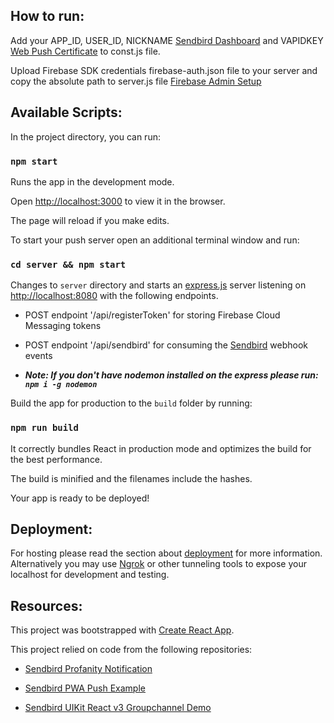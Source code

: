 ## How to run:

Add your APP_ID, USER_ID, NICKNAME [Sendbird Dashboard](https://dashboard.sendbird.com/) and VAPIDKEY [Web Push Certificate](https://firebase.google.com/docs/cloud-messaging/js/client#configure_web_credentials_in_your_app) to const.js file.

Upload Firebase SDK credentials firebase-auth.json file to your server and copy the absolute path to server.js file [Firebase Admin Setup](https://firebase.google.com/docs/admin/setup)

## Available Scripts:

In the project directory, you can run:

### `npm start`

Runs the app in the development mode.

Open [http://localhost:3000](http://localhost:3000) to view it in the browser.

The page will reload if you make edits.

To start your push server open an additional terminal window and run:

### `cd server && npm start`

Changes to `server` directory and starts an [express.js](https://expressjs.com) server listening on [http://localhost:8080](http://localhost:8080) with the following endpoints.
* POST endpoint '/api/registerToken' for storing Firebase Cloud Messaging tokens
* POST endpoint '/api/sendbird' for consuming the [Sendbird](https://sendbird.com) webhook events

* **_Note: If you don't have nodemon installed on the express please run: `npm i -g nodemon`_**

Build the app for production to the `build` folder by running:

### `npm run build`

It correctly bundles React in production mode and optimizes the build for the best performance.

The build is minified and the filenames include the hashes.

Your app is ready to be deployed!

## Deployment:

For hosting please read the section about [deployment](https://facebook.github.io/create-react-app/docs/deployment) for more information.
Alternatively you may use [Ngrok](https://ngrok.io) or other tunneling tools to expose your localhost for development and testing.

## Resources:

This project was bootstrapped with [Create React App](https://github.com/facebook/create-react-app).

This project relied on code from the following repositories:

* [Sendbird Profanity Notification](https://github.com/chrischabot/sendbird-profanity-notification)

* [Sendbird PWA Push Example](https://github.com/SendbirdCommunity/sendbird-pwa-push-example)

* [Sendbird UIKit React v3 Groupchannel Demo](https://github.com/sendbird/sendbird-uikit-react/tree/main/samples/groupchannel)
